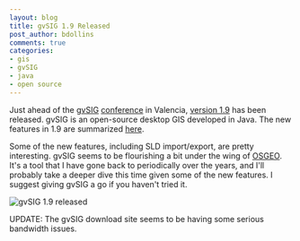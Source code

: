 ```yaml
---
layout: blog
title: gvSIG 1.9 Released
post_author: bdollins
comments: true
categories:
- gis
- gvSIG
- java
- open source
---
```


Just ahead of the <a href="http://www.gvsig.gva.es/eng/inicio-gvsig/">gvSIG</a> <a href="http://jornadas.gvsig.org/home/view?set_language=en">conference</a> in Valencia, <a href="http://www.gvsig.gva.es/eng/gvsig-desktop/all-versions/download/gvsig-19/downloading-the-program/">version 1.9</a> has been released. gvSIG is an open-source desktop GIS developed in Java. The new features in 1.9 are summarized <a href="http://www.gvsig.gva.es/eng/gvsig-desktop/all-versions/download/gvsig-19/version-notes/new-features/">here</a>.

Some of the new features, including SLD import/export, are pretty interesting. gvSIG seems to be flourishing a bit under the wing of <a href="http://www.osgeo.org/gvsig">OSGEO</a>. It's a tool that I have gone back to periodically over the years, and I'll probably take a deeper dive this time given some of the new features. I suggest giving gvSIG a go if you haven't tried it.

<img alt="gvSIG 1.9 released" src="http://www.gvsig.gva.es/uploads/pics/Logo-gvSIG_150_03.gif" />

UPDATE: The gvSIG download site seems to be having some serious bandwidth issues.